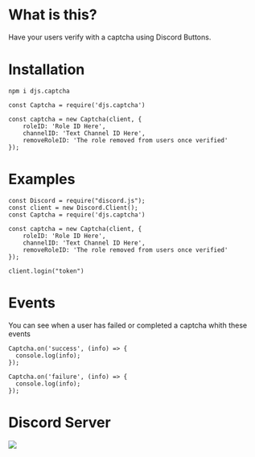 # What is this?

Have your users verify with a captcha using Discord Buttons.

# Installation

`npm i djs.captcha`


```
const Captcha = require('djs.captcha')

const captcha = new Captcha(client, {
    roleID: 'Role ID Here',
    channelID: 'Text Channel ID Here',
    removeRoleID: 'The role removed from users once verified'
});
```

# Examples
```
const Discord = require("discord.js");
const client = new Discord.Client();
const Captcha = require('djs.captcha')

const captcha = new Captcha(client, {
    roleID: 'Role ID Here',
    channelID: 'Text Channel ID Here',
    removeRoleID: 'The role removed from users once verified'
});

client.login("token")
```

# Events

You can see when a user has failed or completed a captcha whith these events

```
Captcha.on('success', (info) => {
  console.log(info);
});

Captcha.on('failure', (info) => {
  console.log(info);
});
```

# Discord Server
<img src="https://discordapp.com/api/guilds/882743055516569610/widget.png?style=banner2"/>

